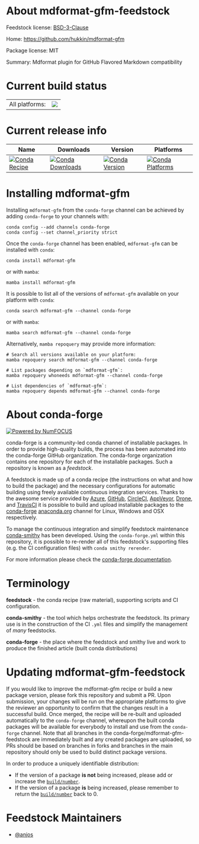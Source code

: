 About mdformat-gfm-feedstock
============================

Feedstock license: [BSD-3-Clause](https://github.com/conda-forge/mdformat-gfm-feedstock/blob/main/LICENSE.txt)

Home: https://github.com/hukkin/mdformat-gfm

Package license: MIT

Summary: Mdformat plugin for GitHub Flavored Markdown compatibility

Current build status
====================


<table><tr><td>All platforms:</td>
    <td>
      <a href="https://dev.azure.com/conda-forge/feedstock-builds/_build/latest?definitionId=25519&branchName=main">
        <img src="https://dev.azure.com/conda-forge/feedstock-builds/_apis/build/status/mdformat-gfm-feedstock?branchName=main">
      </a>
    </td>
  </tr>
</table>

Current release info
====================

| Name | Downloads | Version | Platforms |
| --- | --- | --- | --- |
| [![Conda Recipe](https://img.shields.io/badge/recipe-mdformat--gfm-green.svg)](https://anaconda.org/conda-forge/mdformat-gfm) | [![Conda Downloads](https://img.shields.io/conda/dn/conda-forge/mdformat-gfm.svg)](https://anaconda.org/conda-forge/mdformat-gfm) | [![Conda Version](https://img.shields.io/conda/vn/conda-forge/mdformat-gfm.svg)](https://anaconda.org/conda-forge/mdformat-gfm) | [![Conda Platforms](https://img.shields.io/conda/pn/conda-forge/mdformat-gfm.svg)](https://anaconda.org/conda-forge/mdformat-gfm) |

Installing mdformat-gfm
=======================

Installing `mdformat-gfm` from the `conda-forge` channel can be achieved by adding `conda-forge` to your channels with:

```
conda config --add channels conda-forge
conda config --set channel_priority strict
```

Once the `conda-forge` channel has been enabled, `mdformat-gfm` can be installed with `conda`:

```
conda install mdformat-gfm
```

or with `mamba`:

```
mamba install mdformat-gfm
```

It is possible to list all of the versions of `mdformat-gfm` available on your platform with `conda`:

```
conda search mdformat-gfm --channel conda-forge
```

or with `mamba`:

```
mamba search mdformat-gfm --channel conda-forge
```

Alternatively, `mamba repoquery` may provide more information:

```
# Search all versions available on your platform:
mamba repoquery search mdformat-gfm --channel conda-forge

# List packages depending on `mdformat-gfm`:
mamba repoquery whoneeds mdformat-gfm --channel conda-forge

# List dependencies of `mdformat-gfm`:
mamba repoquery depends mdformat-gfm --channel conda-forge
```


About conda-forge
=================

[![Powered by
NumFOCUS](https://img.shields.io/badge/powered%20by-NumFOCUS-orange.svg?style=flat&colorA=E1523D&colorB=007D8A)](https://numfocus.org)

conda-forge is a community-led conda channel of installable packages.
In order to provide high-quality builds, the process has been automated into the
conda-forge GitHub organization. The conda-forge organization contains one repository
for each of the installable packages. Such a repository is known as a *feedstock*.

A feedstock is made up of a conda recipe (the instructions on what and how to build
the package) and the necessary configurations for automatic building using freely
available continuous integration services. Thanks to the awesome service provided by
[Azure](https://azure.microsoft.com/en-us/services/devops/), [GitHub](https://github.com/),
[CircleCI](https://circleci.com/), [AppVeyor](https://www.appveyor.com/),
[Drone](https://cloud.drone.io/welcome), and [TravisCI](https://travis-ci.com/)
it is possible to build and upload installable packages to the
[conda-forge](https://anaconda.org/conda-forge) [anaconda.org](https://anaconda.org/)
channel for Linux, Windows and OSX respectively.

To manage the continuous integration and simplify feedstock maintenance
[conda-smithy](https://github.com/conda-forge/conda-smithy) has been developed.
Using the ``conda-forge.yml`` within this repository, it is possible to re-render all of
this feedstock's supporting files (e.g. the CI configuration files) with ``conda smithy rerender``.

For more information please check the [conda-forge documentation](https://conda-forge.org/docs/).

Terminology
===========

**feedstock** - the conda recipe (raw material), supporting scripts and CI configuration.

**conda-smithy** - the tool which helps orchestrate the feedstock.
                   Its primary use is in the construction of the CI ``.yml`` files
                   and simplify the management of *many* feedstocks.

**conda-forge** - the place where the feedstock and smithy live and work to
                  produce the finished article (built conda distributions)


Updating mdformat-gfm-feedstock
===============================

If you would like to improve the mdformat-gfm recipe or build a new
package version, please fork this repository and submit a PR. Upon submission,
your changes will be run on the appropriate platforms to give the reviewer an
opportunity to confirm that the changes result in a successful build. Once
merged, the recipe will be re-built and uploaded automatically to the
`conda-forge` channel, whereupon the built conda packages will be available for
everybody to install and use from the `conda-forge` channel.
Note that all branches in the conda-forge/mdformat-gfm-feedstock are
immediately built and any created packages are uploaded, so PRs should be based
on branches in forks and branches in the main repository should only be used to
build distinct package versions.

In order to produce a uniquely identifiable distribution:
 * If the version of a package **is not** being increased, please add or increase
   the [``build/number``](https://docs.conda.io/projects/conda-build/en/latest/resources/define-metadata.html#build-number-and-string).
 * If the version of a package **is** being increased, please remember to return
   the [``build/number``](https://docs.conda.io/projects/conda-build/en/latest/resources/define-metadata.html#build-number-and-string)
   back to 0.

Feedstock Maintainers
=====================

* [@anjos](https://github.com/anjos/)

